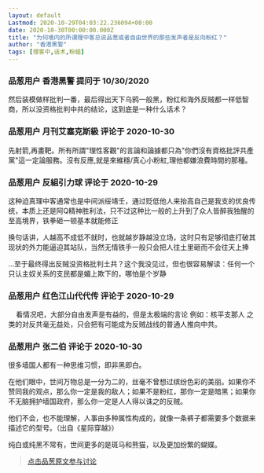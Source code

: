 ```yaml
---
layout: default
Lastmod: 2020-10-29T04:03:22.236094+00:00
date: 2020-10-30T00:00:00.000Z
title: "为何墙内的所谓理中客总说品葱或者自由世界的那些发声者是反向粉红？"
author: "香港黑警"
tags: [理客中,话术,粉蛆]
---
```



### 品葱用户 **香港黑警** 提问于 10/30/2020
    
然后装模做样批判一番，最后得出天下乌鸦一般黑，粉红和海外反贼都一样低智商，所以没资格批判中共的结论，这到底是一种什么话术？
    
                

### 品葱用户 **月刊艾塞克斯級** 评论于 2020-10-30
        
先射箭,再畫靶。所有所謂"理性客觀"的言論和論據都只為"你們沒有資格批評共產黨"這一定論服務。沒有反應,就是來維穩/真心小粉紅,理他都嫌浪費時間的那種。
        
                

### 品葱用户 **反組引力球** 评论于 2020-10-29
        
这种迫真理中客通常也是中间派绥靖壬，通过贬低他人来抬高自己是我支的优良传统，本质上还是阿Q精神胜利法，只不过这种比一般的上升到了众人皆醉我独醒的至高境界，铁拳砸一顿基本就能修正  
  
换句话讲，人越高不成低不就时，也就越岁静越没立场，这时只有足够彻底打破其现状的外力能逼迫其站队，当然无情铁手一般只会把人往土里砸而不会往天上捧  
  
…至于最终得出反贼没资格批判土共？这个我没见过，但也很容易解读：任何一个只认主奴关系的支民都是媚上欺下的，哪怕是个岁静
        
                

### 品葱用户 **红色江山代代传** 评论于 2020-10-29
        
    看情况吧，大部分自由发声是有益的，但是太极端的言论 例如：核平支那人 之类的对反共毫无益处，只会把有可能成为反贼战线的普通人推向中共。
        
                

### 品葱用户 **张二伯** 评论于 2020-10-30
        
很多墙国人都有一种思维习惯，即非黑即白。  
  
在他们眼中，世间万物总是一分为二的，丝毫不曾想过缤纷色彩的美丽。如果你不赞同我的观点，那么你一定是我的敌人；如果不是粉红，那你一定是暗黑；如果你不无脑拥护墙国政府，那么你一定是人人得以诛之的反贼。  
  
他们不会，也不能理解，人事由多种属性构成的，就像一条裤子都需要多个数据来描述它的型号。（出自《星际穿越》）  
  
纯白或纯黑不常有，世间更多的是斑马和熊猫，以及更加纷繁的蝴蝶。
        
                





> [点击品葱原文参与讨论](https://pincong.rocks/question/32805)

